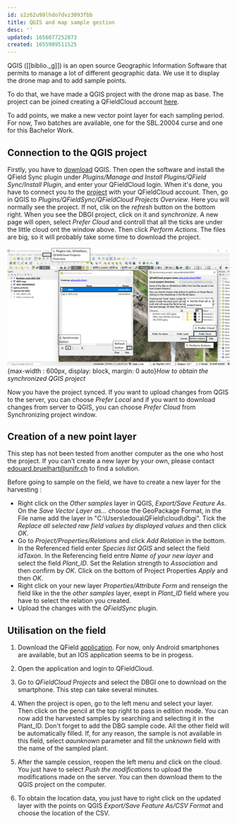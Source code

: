 ```yaml
---
id: s2z62u99lhdo7dvz3093fbb
title: QGIS and map sample gestion
desc: ''
updated: 1656077252873
created: 1655989511525
---
```


QGIS ([[biblio._g]]) is an open source Geographic Information Software that permits to manage a lot of different geographic data. We use it to display the drone map and to add sample points.

To do that, we have made a QGIS project with the drone map as base. The project can be joined creating a QFieldCloud account [here](https://app.qfield.cloud/accounts/login/).

To add points, we make a new vector point layer for each sampling period. For now, Two batches are available, one for the SBL.20004 curse and one for this Bachelor Work.

## Connection to the QGIS project

Firstly, you have to [download](https://qgis.org/downloads/QGIS-OSGeo4W-3.22.7-1.msi) QGIS. Then open the software and install the QField Sync plugin under *Plugins/Manage and Install Plugins/QField Sync/Install Plugin*, and enter your QFieldCloud login. When it's done, you have to connect you to the [project](https://app.qfield.cloud/a/edouardbrulhart/DBGI/) with your QFieldCloud account. Then, go in QGIS to *Plugins/QFieldSync/QFieldCloud Projects Overview*. Here you will normally see the project. If not, clik on the *refresh* button on the bottom right. When you see the DBGI project, click on it and *synchronize*. A new page will open, select *Prefer Cloud* and controll that all the ticks are under the little cloud ont the window above. Then click *Perform Actions*. The files are big, so it will probably take some time to download the project.

![Build settings orthomosaic](assets/images/QGIS_synchronisation.png){max-width : 600px, display: block, margin: 0 auto}*How to obtain the synchronized QGIS project*

Now you have the project synced. If you want to upload changes from QGIS to the server, you can choose *Prefer Local* and if you want to download changes from server to QGIS, you can choose *Prefer Cloud* from Synchronizing project window.

## Creation of a new point layer 

This step has not been tested from another computer as the one who host the project. If you can't create a new layer by your own, please contact edouard.bruelhart@unifr.ch to find a solution.

Before going to sample on the field, we have to create a new layer for the harvesting :

- Right click on the *Other samples* layer in QGIS, *Export/Save Feature As*. On the *Save Vector Layer as...* choose the GeoPackage Format, in the File name add the layer in "C:\Users\edoua\QField\cloud\dbgi". Tick the *Replace all selected raw field values by displayed values* and then click *OK*.
- Go to *Project/Properties/Relations* and click *Add Relation* in the bottom. In the Referenced field enter *Species list QGIS* and select the field *idTaxon*. In the Referencing field entre *Name of your new layer* and select the field *Plant_ID*. Set the Relation strength to *Association* and then confirm by *OK*. Click on the bottom of Project Properties *Apply* and then *OK*.
- Right click on your new layer *Properties/Attribute Form* and renseign the field like in the the *other samples* layer, exept in *Plant_ID* field where you have to select the relation you created.
- Upload the changes with the *QFieldSync* plugin.

## Utilisation on the field

1) Download the QField [application](https://play.google.com/store/apps/details?id=ch.opengis.qfield). For now, only Android smartphones are available, but an IOS application seems to be in progess.

2) Open the application and login to QFieldCloud.

3) Go to *QFieldCloud Projects* and select the DBGI one to download on the smartphone. This step can take several minutes.

4) When the project is open, go to the left menu and select your layer. Then click on the pencil at the top right to pass in edition mode. You can now add the harvested samples by searching and selecting it in the Plant_ID. Don't forget to add the DBG sample code. All the other field will be automatically filled. If, for any reason, the sample is not available in this field, select *aaunknown* parameter and fill the *unknown* field with the name of the sampled plant.

5) After the sample cession, reopen the left menu and click on the cloud. You just have to select *Push the modifications* to upload the modifications made on the server. You can then download them to the QGIS project on the computer.

6) To obtain the location data, you just have to right click on the updated layer with the points on QGIS *Export/Save Feature As/CSV Format* and choose the location of the CSV.